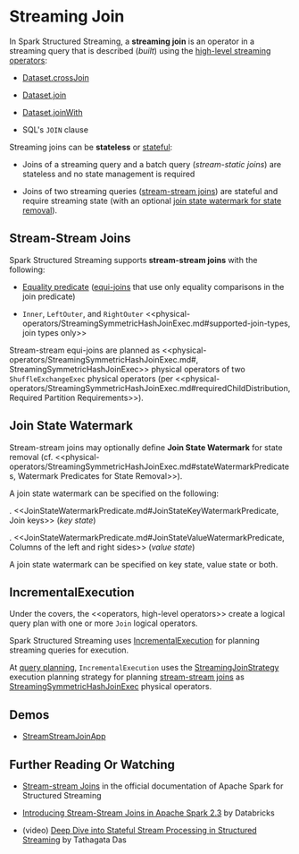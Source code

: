 # Streaming Join

In Spark Structured Streaming, a **streaming join** is an operator in a streaming query that is described (_built_) using the [high-level streaming operators](../operators/):

* [Dataset.crossJoin](../operators/crossJoin.md)

* [Dataset.join](../operators/join.md)

* [Dataset.joinWith](../operators/joinWith.md)

* SQL's `JOIN` clause

Streaming joins can be **stateless** or [stateful](../stateful-stream-processing/index.md):

* Joins of a streaming query and a batch query (_stream-static joins_) are stateless and no state management is required

* Joins of two streaming queries ([stream-stream joins](#stream-stream-joins)) are stateful and require streaming state (with an optional [join state watermark for state removal](#join-state-watermark)).

## Stream-Stream Joins

Spark Structured Streaming supports **stream-stream joins** with the following:

* [Equality predicate](../execution-planning-strategies/StreamingJoinStrategy.md) ([equi-joins](https://en.wikipedia.org/wiki/Join_(SQL)#Equi-join) that use only equality comparisons in the join predicate)

* `Inner`, `LeftOuter`, and `RightOuter` <<physical-operators/StreamingSymmetricHashJoinExec.md#supported-join-types, join types only>>

Stream-stream equi-joins are planned as <<physical-operators/StreamingSymmetricHashJoinExec.md#, StreamingSymmetricHashJoinExec>> physical operators of two `ShuffleExchangeExec` physical operators (per <<physical-operators/StreamingSymmetricHashJoinExec.md#requiredChildDistribution, Required Partition Requirements>>).

## Join State Watermark

Stream-stream joins may optionally define **Join State Watermark** for state removal (cf. <<physical-operators/StreamingSymmetricHashJoinExec.md#stateWatermarkPredicates, Watermark Predicates for State Removal>>).

A join state watermark can be specified on the following:

. <<JoinStateWatermarkPredicate.md#JoinStateKeyWatermarkPredicate, Join keys>> (_key state_)

. <<JoinStateWatermarkPredicate.md#JoinStateValueWatermarkPredicate, Columns of the left and right sides>> (_value state_)

A join state watermark can be specified on key state, value state or both.

## IncrementalExecution

Under the covers, the <<operators, high-level operators>> create a logical query plan with one or more `Join` logical operators.

Spark Structured Streaming uses [IncrementalExecution](../IncrementalExecution.md) for planning streaming queries for execution.

At [query planning](../IncrementalExecution.md#executedPlan), `IncrementalExecution` uses the [StreamingJoinStrategy](../execution-planning-strategies/StreamingJoinStrategy.md) execution planning strategy for planning [stream-stream joins](#stream-stream-joins) as [StreamingSymmetricHashJoinExec](../physical-operators/StreamingSymmetricHashJoinExec.md) physical operators.

## Demos

* [StreamStreamJoinApp](https://github.com/japila-books/spark-structured-streaming-book/tree/v{{spark.version}}/examples/src/main/scala/pl/japila/spark/StreamStreamJoinApp.scala)

## Further Reading Or Watching

* [Stream-stream Joins](https://spark.apache.org/docs/latest/structured-streaming-programming-guide.html#stream-stream-joins) in the official documentation of Apache Spark for Structured Streaming

* [Introducing Stream-Stream Joins in Apache Spark 2.3](https://databricks.com/blog/2018/03/13/introducing-stream-stream-joins-in-apache-spark-2-3.html) by Databricks

* (video) [Deep Dive into Stateful Stream Processing in Structured Streaming](https://databricks.com/session/deep-dive-into-stateful-stream-processing-in-structured-streaming) by Tathagata Das
